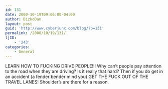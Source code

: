 ```yaml
---
id: 131
date: 2000-10-19T09:06:00-04:00
author: DizkoDan
layout: post
guid: 'http://www.cyberjunx.com/blog/?p=131'
permalink: /2000/10/19/131/
ljID:
    - '243'
categories:
    - General
---
```


<vent level="100%">  
LEARN HOW TO FUCKING DRIVE PEOPLE!!!  
Why can’t people pay attention to the road when they are driving? Is it really that hard? Then if you do get in an accident (a fender bender mind you) GET THE FUCK OUT OF THE TRAVEL LANES! Shoulder’s are there for a reason.  
</vent>